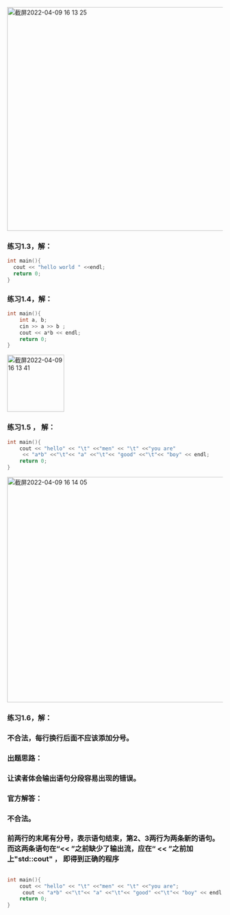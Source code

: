 
<img width="522" alt="截屏2022-04-09 16 13 25" src="https://user-images.githubusercontent.com/87348327/162562998-cb2a50ba-5b00-41ce-99c8-2d7e8c9b39d0.png">

### 练习1.3，解：

```cpp
int main(){
  cout << "hello world " <<endl;
  return 0;
}
```



### 练习1.4，解：

```cpp
int main(){
    int a, b;
    cin >> a >> b ;
    cout << a*b << endl;
    return 0;
}
```
<img width="133" alt="截屏2022-04-09 16 13 41" src="https://user-images.githubusercontent.com/87348327/162563010-4292855b-22d4-4d86-b624-5f14947c7f60.png">



### 练习1.5 ， 解：

```cpp
int main(){
    cout << "hello" << "\t" <<"men" << "\t" <<"you are"
     << "a*b" <<"\t"<< "a" <<"\t"<< "good" <<"\t"<< "boy" << endl;
    return 0;
}
```

<img width="526" alt="截屏2022-04-09 16 14 05" src="https://user-images.githubusercontent.com/87348327/162563023-53f36c87-f0fd-4e3f-ad30-67cab57006fa.png">



### 练习1.6，解：

### 不合法，每行换行后面不应该添加分号。



### 出题思路：

### 让读者体会输出语句分段容易出现的错误。



### 官方解答：

### 不合法。

### 前两行的末尾有分号，表示语句结束，第2、3两行为两条新的语句。而这两条语句在“<< ”之前缺少了输出流，应在“ << ”之前加上"std::cout" ， 即得到正确的程序

```cpp

int main(){
    cout << "hello" << "\t" <<"men" << "\t" <<"you are";
     cout << "a*b" <<"\t"<< "a" <<"\t"<< "good" <<"\t"<< "boy" << endl;
    return 0;
}
```

